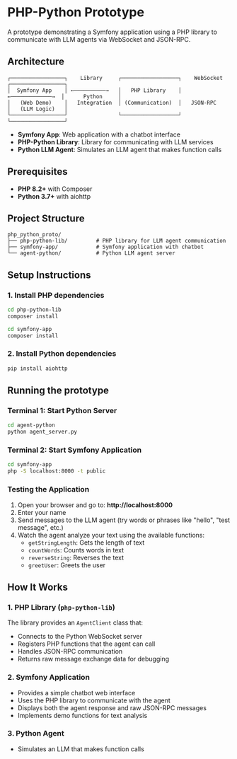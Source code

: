# PHP-Python Prototype

A prototype demonstrating a Symfony application using a PHP library to communicate with LLM agents via WebSocket and JSON-RPC.

## Architecture

```
┌─────────────────┐    Library     ┌──────────────────┐    WebSocket     ┌─────────────────┐
│  Symfony App    │ ←──────────→   │   PHP Library    │ ←─────────────→  │      Python     │
│   (Web Demo)    │   Integration  │ (Communication)  │   JSON-RPC       │   (LLM Logic)   │
└─────────────────┘                └──────────────────┘                  └─────────────────┘
```

- **Symfony App**: Web application with a chatbot interface
- **PHP-Python Library**: Library for communicating with LLM services
- **Python LLM Agent**: Simulates an LLM agent that makes function calls

## Prerequisites

- **PHP 8.2+** with Composer
- **Python 3.7+** with aiohttp

## Project Structure

```
php_python_proto/
├── php-python-lib/         # PHP library for LLM agent communication
├── symfony-app/            # Symfony application with chatbot
└── agent-python/           # Python LLM agent server
```

## Setup Instructions

### 1. Install PHP dependencies

```bash
cd php-python-lib
composer install

cd symfony-app
composer install
```

### 2. Install Python dependencies

```bash
pip install aiohttp
```

## Running the prototype

### Terminal 1: Start Python Server

```bash
cd agent-python
python agent_server.py
```

### Terminal 2: Start Symfony Application

```bash
cd symfony-app
php -S localhost:8000 -t public
```

### Testing the Application

1. Open your browser and go to: **http://localhost:8000**
2. Enter your name
3. Send messages to the LLM agent (try words or phrases like "hello", "test message", etc.)
4. Watch the agent analyze your text using the available functions:
   - `getStringLength`: Gets the length of text
   - `countWords`: Counts words in text
   - `reverseString`: Reverses the text
   - `greetUser`: Greets the user

## How It Works

### 1. PHP Library (`php-python-lib`)

The library provides an `AgentClient` class that:
- Connects to the Python WebSocket server
- Registers PHP functions that the agent can call
- Handles JSON-RPC communication
- Returns raw message exchange data for debugging

### 2. Symfony Application

- Provides a simple chatbot web interface
- Uses the PHP library to communicate with the agent
- Displays both the agent response and raw JSON-RPC messages
- Implements demo functions for text analysis

### 3. Python Agent

- Simulates an LLM that makes function calls